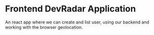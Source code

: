 # Frontend DevRadar Application #

An react app where we can create and list user, using our backend and working with the browser geolocation.
